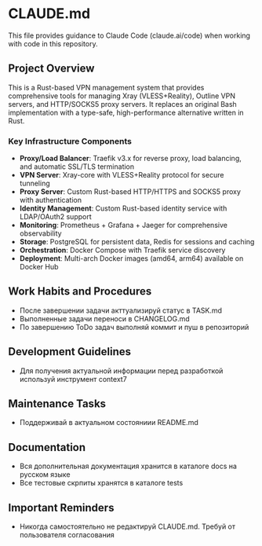 # CLAUDE.md

This file provides guidance to Claude Code (claude.ai/code) when working with code in this repository.

## Project Overview

This is a Rust-based VPN management system that provides comprehensive tools for managing Xray (VLESS+Reality), Outline VPN servers, and HTTP/SOCKS5 proxy servers. It replaces an original Bash implementation with a type-safe, high-performance alternative written in Rust.

### Key Infrastructure Components

- **Proxy/Load Balancer**: Traefik v3.x for reverse proxy, load balancing, and automatic SSL/TLS termination
- **VPN Server**: Xray-core with VLESS+Reality protocol for secure tunneling
- **Proxy Server**: Custom Rust-based HTTP/HTTPS and SOCKS5 proxy with authentication
- **Identity Management**: Custom Rust-based identity service with LDAP/OAuth2 support
- **Monitoring**: Prometheus + Grafana + Jaeger for comprehensive observability
- **Storage**: PostgreSQL for persistent data, Redis for sessions and caching
- **Orchestration**: Docker Compose with Traefik service discovery
- **Deployment**: Multi-arch Docker images (amd64, arm64) available on Docker Hub

## Work Habits and Procedures

- После завершении задачи акттуализируй статус в TASK.md
- Выполненные задачи переноси в CHANGELOG.md
- По завершению ToDo задач выполняй коммит и пуш в репозиторий

## Development Guidelines

- Для получения актуальной информации перед разработкой используй инструмент context7

## Maintenance Tasks

- Поддерживай в актуальном состояниии README.md

## Documentation

- Вся дополнительная документация хранится в каталоге docs на русском языке
- Все тестовые скрпиты хранятся в каталоге tests

## Important Reminders

- Никогда самостоятельно не редактируй CLAUDE.md. Требуй от пользователя согласования